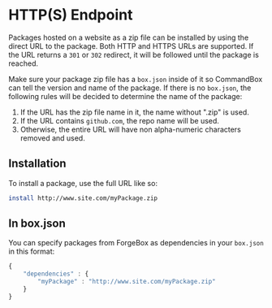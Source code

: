 # HTTP(S) Endpoint

Packages hosted on a website as a zip file can be installed by using the direct URL to the package.  Both HTTP and HTTPS URLs are supported.  If the URL returns a `301` or `302` redirect, it will be followed until the package is reached.

Make sure your package zip file has a `box.json` inside of it so CommandBox can tell the version and name of the package.  If there is no `box.json`, the following rules will be decided to determine the name of the package:

1. If the URL has the zip file name in it, the name without ".zip" is used.
2. If the URL contains `github.com`, the repo name will be used.
3. Otherwise, the entire URL will have non alpha-numeric characters removed and used.

## Installation

To install a package, use the full URL like so:

```bash
install http://www.site.com/myPackage.zip
```

## In box.json

You can specify packages from ForgeBox as dependencies in your `box.json` in this format:

```javascript
{
    "dependencies" : {
        "myPackage" : "http://www.site.com/myPackage.zip"
    }
}

```
